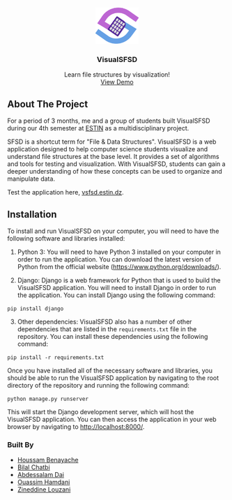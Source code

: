 <!-- PROJECT LOGO -->
<br />
<div align="center">
  <a href="https://github.com/abdessalam-dai/Visual-SFSD">
    <img src="visual_sfsd/static/imgs/logo/logo.png" alt="Logo" width="100" height="83">
  </a>

  <h3 align="center">VisualSFSD</h3>

  <p align="center">
    Learn file structures by visualization!
    <br />
    <a href="https://vsfsd.estin.dz" target="_blank">View Demo</a>
  </p>
</div>


<!-- ABOUT THE PROJECT -->
## About The Project

For a period of 3 months, me and a group of students built VisualSFSD during our 4th semester at <a href="https://estin.dz" target="_blank">ESTIN</a> as a multidisciplinary project.

SFSD is a shortcut term for "File & Data Structures". VisualSFSD is a web application designed to help computer science students visualize and understand file structures at the base level. It provides a set of algorithms and tools for testing and visualization. With VisualSFSD, students can gain a deeper understanding of how these concepts can be used to organize and manipulate data.

Test the application here, <a href="https://vsfsd.estin.dz" target="_blank">vsfsd.estin.dz</a>.

## Installation
To install and run VisualSFSD on your computer, you will need to have the following software and libraries installed:

1. Python 3: You will need to have Python 3 installed on your computer in order to run the application. You can download the latest version of Python from the official website (https://www.python.org/downloads/).

2. Django: Django is a web framework for Python that is used to build the VisualSFSD application. You will need to install Django in order to run the application. You can install Django using the following command:

```
pip install django
```

3. Other dependencies: VisualSFSD also has a number of other dependencies that are listed in the `requirements.txt` file in the repository. You can install these dependencies using the following command:

```
pip install -r requirements.txt
```

Once you have installed all of the necessary software and libraries, you should be able to run the VisualSFSD application by navigating to the root directory of the repository and running the following command:

```
python manage.py runserver
```

This will start the Django development server, which will host the VisualSFSD application. You can then access the application in your web browser by navigating to <a href="http://localhost:8000/">http://localhost:8000/</a>.

### Built By
* <a href="https://github.com/bingo123" target="_blank">Houssam Benayache</a>
* <a href="https://github.com/jfsok" target="_blank">Bilal Chatbi</a>
* <a href="https://github.com/abdessalam-dai/" target="_blank">Abdessalam Dai</a>
* <a href="https://github.com/Ouassim-Hamdani" target="_blank">Ouassim Hamdani</a>
* <a href="https://github.com/louzanizineddine" target="_blank">Zineddine Louzani</a>
